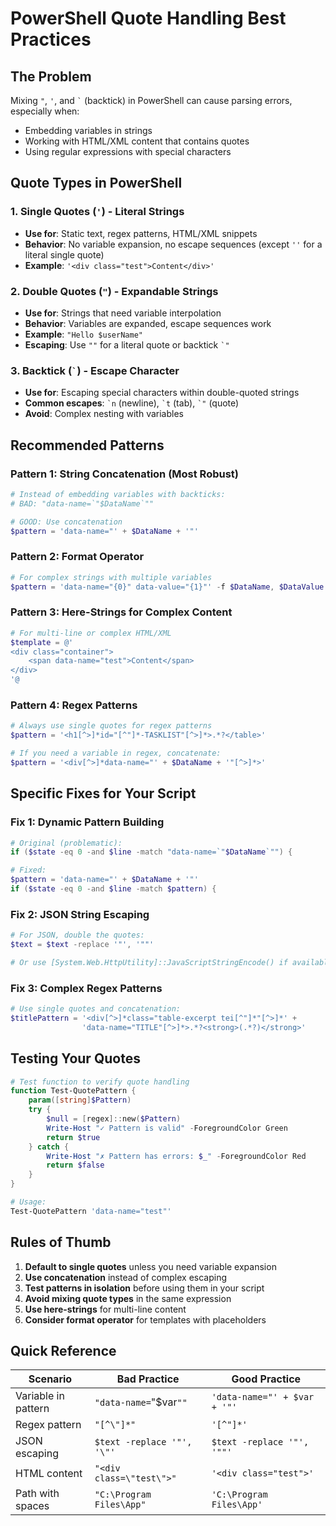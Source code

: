 # PowerShell Quote Handling Best Practices

## The Problem
Mixing `"`, `'`, and `` ` `` (backtick) in PowerShell can cause parsing errors, especially when:
- Embedding variables in strings
- Working with HTML/XML content that contains quotes
- Using regular expressions with special characters

## Quote Types in PowerShell

### 1. Single Quotes (`'`) - Literal Strings
- **Use for**: Static text, regex patterns, HTML/XML snippets
- **Behavior**: No variable expansion, no escape sequences (except `''` for a literal single quote)
- **Example**: `'<div class="test">Content</div>'`

### 2. Double Quotes (`"`) - Expandable Strings
- **Use for**: Strings that need variable interpolation
- **Behavior**: Variables are expanded, escape sequences work
- **Example**: `"Hello $userName"`
- **Escaping**: Use `""` for a literal quote or backtick `` `" ``

### 3. Backtick (`` ` ``) - Escape Character
- **Use for**: Escaping special characters within double-quoted strings
- **Common escapes**: `` `n `` (newline), `` `t `` (tab), `` `" `` (quote)
- **Avoid**: Complex nesting with variables

## Recommended Patterns

### Pattern 1: String Concatenation (Most Robust)
```powershell
# Instead of embedding variables with backticks:
# BAD: "data-name=`"$DataName`""

# GOOD: Use concatenation
$pattern = 'data-name="' + $DataName + '"'
```

### Pattern 2: Format Operator
```powershell
# For complex strings with multiple variables
$pattern = 'data-name="{0}" data-value="{1}"' -f $DataName, $DataValue
```

### Pattern 3: Here-Strings for Complex Content
```powershell
# For multi-line or complex HTML/XML
$template = @'
<div class="container">
    <span data-name="test">Content</span>
</div>
'@
```

### Pattern 4: Regex Patterns
```powershell
# Always use single quotes for regex patterns
$pattern = '<h1[^>]*id="[^"]*-TASKLIST"[^>]*>.*?</table>'

# If you need a variable in regex, concatenate:
$pattern = '<div[^>]*data-name="' + $DataName + '"[^>]*>'
```

## Specific Fixes for Your Script

### Fix 1: Dynamic Pattern Building
```powershell
# Original (problematic):
if ($state -eq 0 -and $line -match "data-name=`"$DataName`"") {

# Fixed:
$pattern = 'data-name="' + $DataName + '"'
if ($state -eq 0 -and $line -match $pattern) {
```

### Fix 2: JSON String Escaping
```powershell
# For JSON, double the quotes:
$text = $text -replace '"', '""'

# Or use [System.Web.HttpUtility]::JavaScriptStringEncode() if available
```

### Fix 3: Complex Regex Patterns
```powershell
# Use single quotes and concatenation:
$titlePattern = '<div[^>]*class="table-excerpt tei[^"]*"[^>]*' +
                'data-name="TITLE"[^>]*>.*?<strong>(.*?)</strong>'
```

## Testing Your Quotes
```powershell
# Test function to verify quote handling
function Test-QuotePattern {
    param([string]$Pattern)
    try {
        $null = [regex]::new($Pattern)
        Write-Host "✓ Pattern is valid" -ForegroundColor Green
        return $true
    } catch {
        Write-Host "✗ Pattern has errors: $_" -ForegroundColor Red
        return $false
    }
}

# Usage:
Test-QuotePattern 'data-name="test"'
```

## Rules of Thumb

1. **Default to single quotes** unless you need variable expansion
2. **Use concatenation** instead of complex escaping
3. **Test patterns in isolation** before using them in your script
4. **Avoid mixing quote types** in the same expression
5. **Use here-strings** for multi-line content
6. **Consider format operator** for templates with placeholders

## Quick Reference

| Scenario | Bad Practice | Good Practice |
|----------|-------------|---------------|
| Variable in pattern | `"data-name=`"$var`""` | `'data-name="' + $var + '"'` |
| Regex pattern | `"[^\"]*"` | `'[^"]*'` |
| JSON escaping | `$text -replace '"', '\"'` | `$text -replace '"', '""'` |
| HTML content | `"<div class=\"test\">"` | `'<div class="test">'` |
| Path with spaces | `"C:\Program Files\App"` | `'C:\Program Files\App'` |